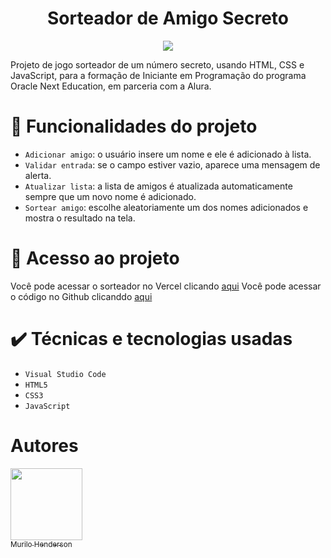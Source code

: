 <h1 align="center"> Sorteador de Amigo Secreto</h1>
<p align="center">
<img loading="lazy" src="http://img.shields.io/static/v1?label=STATUS&message=FINALIZADO&color=GREEN&style=for-the-badge"/>
</p>
<p>Projeto de jogo sorteador de um número secreto, usando HTML, CSS e JavaScript, para a formação de Iniciante em Programação do programa Oracle Next Education, em parceria com a Alura.</p>

# 🔨 Funcionalidades do projeto

- `Adicionar amigo`: o usuário insere um nome e ele é adicionado à lista.
- `Validar entrada`: se o campo estiver vazio, aparece uma mensagem de alerta.
- `Atualizar lista`: a lista de amigos é atualizada automaticamente sempre que um novo nome é adicionado.
- `Sortear amigo`: escolhe aleatoriamente um dos nomes adicionados e mostra o resultado na tela.

# 📁 Acesso ao projeto 
Você pode acessar o sorteador no Vercel clicando [aqui](https://sorteadordeamigosecreto.vercel.app/)
Você pode acessar o código no Github clicanddo [aqui](https://github.com/murilohenderson/Challenge-Alura-.git)

# ✔️ Técnicas e tecnologias usadas
- ``Visual Studio Code``
- ``HTML5``
- ``CSS3``
- ``JavaScript``

# Autores
[<img loading="lazy" src="https://avatars.githubusercontent.com/u/200527859?v=4" width=115 borderradius=10px><br><sub>Murilo Henderson</sub>](https://github.com/murilohenderson)